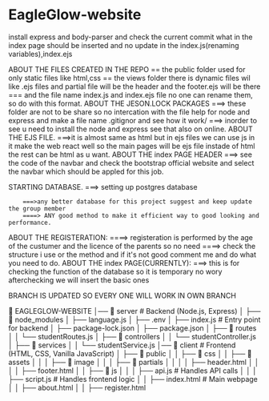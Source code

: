 # EagleGlow-website
install express and body-parser and check the current commit what in the index page should be inserted and no update in the index.js(renaming variables),index.ejs

ABOUT THE FILES CREATED IN THE REPO
        == the public folder used for only static files like html,css 
        == the views folder there is dynamic files wil like .ejs files and partial file will be the header and the footer.ejs will be there
        === and the file name index.js and index.ejs file no one can rename them, so do with this format.
ABOUT THE JESON.LOCK PACKAGES
        ===>  these folder are not to be share so no intercation with the file help for node and express and make a file name .gitignor and see how it work/
        ===> inorder to see u need to install the node and express see that also on online.
ABOUT THE EJS FILE.
        ===>it is almost same as html but in ejs files we can use js in it make the web react well so the main pages will be ejs file instade of html the rest can be 
                html as u want.
ABOUT THE index PAGE HEADER
        ===> see the code of the navbar and check the bootstrap official website and select the navbar which should be appled for this job.

STARTING DATABASE.
        ===> setting up postgres database
        
        ===>any better database for this project suggest and keep update the group member
        ====> ANY good method to make it efficient way to good looking and performance.
ABOUT THE REGISTERATION:
        ====> registeration is performed by the age of the custumer and the licence of the parents so no need
        ====> check the structure i use or the method and if it's not good comment me and do what you need to do.
ABOUT THE index PAGE(CURRENTLY):
         ===> this is for checking the function of the database so it is temporary no wory afterchecking we will insert the basic ones

BRANCH IS UPDATED SO EVERY ONE WILL WORK IN OWN BRANCH

📂 EAGLEGLOW-WEBSITE
│── 📂 server       # Backend (Node.js, Express)
│   ├── 📂 node_modules 
│   ├── language.js 
│   ├── .env
│   ├── index.js  # Entry point for backend
│   ├── package-lock.json
│   ├── package.json
│   ├── 📂 routes
│   │   └── studentRoutes.js
│   ├── 📂 controllers
│   │   └── studentController.js
│   ├── 📂 services
│   │   └── studentService.js
│── 📂 client       # Frontend (HTML, CSS, Vanilla JavaScript)
│   ├── 📂 public
│   │   ├── 📂 css
│   │   ├── 📂 assets
│   │   │   ├── 📂 image
│   │   │   ├── 📂 partials
│   │   │   │   ├── header.html
│   │   │   │   ├── footer.html
│   │   ├── 📂 js
│   │   │   ├── api.js  # Handles API calls
│   │   │   ├── script.js  # Handles frontend logic
│   │   ├── index.html  # Main webpage
│   │   ├── about.html
│   │   ├── register.html
